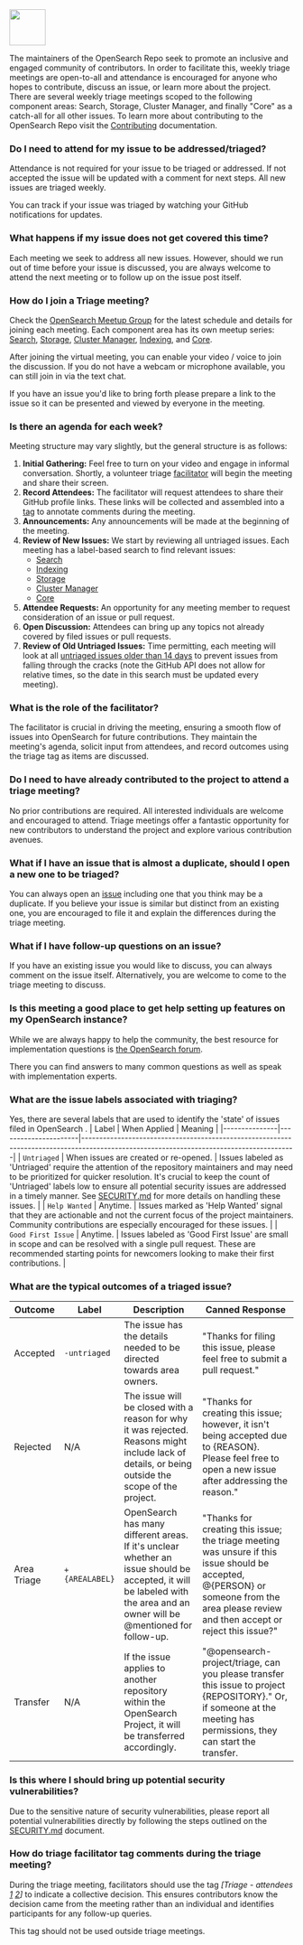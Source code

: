 <img src="https://opensearch.org/assets/img/opensearch-logo-themed.svg" height="64px">

The maintainers of the OpenSearch Repo seek to promote an inclusive and engaged community of contributors. In order to facilitate this, weekly triage meetings are open-to-all and attendance is encouraged for anyone who hopes to contribute, discuss an issue, or learn more about the project. There are several weekly triage meetings scoped to the following component areas: Search, Storage, Cluster Manager, and finally "Core" as a catch-all for all other issues. To learn more about contributing to the OpenSearch Repo visit the [Contributing](./CONTRIBUTING.md) documentation.

### Do I need to attend for my issue to be addressed/triaged?

Attendance is not required for your issue to be triaged or addressed.  If not accepted the issue will be updated with a comment for next steps.  All new issues are triaged weekly.

You can track if your issue was triaged by watching your GitHub notifications for updates.

### What happens if my issue does not get covered this time?

Each meeting we seek to address all new issues. However, should we run out of time before your issue is discussed, you are always welcome to attend the next meeting or to follow up on the issue post itself.

### How do I join a Triage meeting?

 Check the [OpenSearch Meetup Group](https://www.meetup.com/opensearch/) for the latest schedule and details for joining each meeting. Each component area has its own meetup series: [Search](https://www.meetup.com/opensearch/events/300929493/), [Storage](https://www.meetup.com/opensearch/events/299907409/), [Cluster Manager](https://www.meetup.com/opensearch/events/301082218/), [Indexing](https://www.meetup.com/opensearch/events/301734024/), and [Core](https://www.meetup.com/opensearch/events/301061009/).

After joining the virtual meeting, you can enable your video / voice to join the discussion.  If you do not have a webcam or microphone available, you can still join in via the text chat.

If you have an issue you'd like to bring forth please prepare a link to the issue so it can be presented and viewed by everyone in the meeting.

### Is there an agenda for each week?

Meeting structure may vary slightly, but the general structure is as follows:

1. **Initial Gathering:** Feel free to turn on your video and engage in informal conversation. Shortly, a volunteer triage [facilitator](#what-is-the-role-of-the-facilitator) will begin the meeting and share their screen.
2. **Record Attendees:** The facilitator will request attendees to share their GitHub profile links. These links will be collected and assembled into a [tag](#how-do-triage-facilitator-tag-comments-during-the-triage-meeting) to annotate comments during the meeting.
3. **Announcements:** Any announcements will be made at the beginning of the meeting.
4. **Review of New Issues:** We start by reviewing all untriaged issues. Each meeting has a label-based search to find relevant issues:
   - [Search](https://github.com/opensearch-project/OpenSearch/issues?q=is%3Aissue+is%3Aopen+label%3Auntriaged+label%3A%22Search%22%2C%22Search%3ARemote+Search%22%2C%22Search%3AResiliency%22%2C%22Search%3APerformance%22%2C%22Search%3ARelevance%22%2C%22Search%3AAggregations%22%2C%22Search%3AQuery+Capabilities%22%2C%22Search%3AQuery+Insights%22%2C%22Search%3ASearchable+Snapshots%22%2C%22Search%3AUser+Behavior+Insights%22)
   - [Indexing](https://github.com/opensearch-project/OpenSearch/issues?q=is%3Aissue+is%3Aopen+label%3Auntriaged+label%3A%22Indexing%3AReplication%22%2C%22Indexing%22%2C%22Indexing%3APerformance%22%2C%22Indexing+%26+Search%22%2C)
   - [Storage](https://github.com/opensearch-project/OpenSearch/issues?q=is%3Aissue+is%3Aopen+label%3Auntriaged+label%3AStorage%2C%22Storage%3AResiliency%22%2C%22Storage%3APerformance%22%2C%22Storage%3ASnapshots%22%2C%22Storage%3ARemote%22%2C%22Storage%3ADurability%22)
   - [Cluster Manager](https://github.com/opensearch-project/OpenSearch/issues?q=is%3Aissue+is%3Aopen+label%3Auntriaged+label%3A%22Cluster+Manager%22%2C%22ClusterManager%3ARemoteState%22%2C%22ShardManagement%3AResiliency%22%2C%22ShardManagement%3AInsights%22%2C%22ShardManagement%3ASizing%22%2C%22ShardManagement%3APerformance%22%2C%22ShardManagement%3APlacement%22%2C%22ShardManagement%3ARouting%22)
   - [Core](https://github.com/opensearch-project/OpenSearch/issues?q=is%3Aissue+is%3Aopen+label%3Auntriaged+-label%3A%22Search%22%2C%22Search%3ARemote+Search%22%2C%22Search%3AResiliency%22%2C%22Search%3APerformance%22%2C%22Search%3ARelevance%22%2C%22Search%3AAggregations%22%2C%22Search%3AQuery+Capabilities%22%2C%22Search%3AQuery+Insights%22%2C%22Search%3ASearchable+Snapshots%22%2C%22Search%3AUser+Behavior+Insights%22%2C%22Storage%22%2C%22Storage%3AResiliency%22%2C%22Storage%3APerformance%22%2C%22Storage%3ASnapshots%22%2C%22Storage%3ARemote%22%2C%22Storage%3ADurability%22%2C%22Cluster+Manager%22%2C%22ClusterManager%3ARemoteState%22%2C%22ShardManagement%3AResiliency%22%2C%22ShardManagement%3AInsights%22%2C%22ShardManagement%3ASizing%22%2C%22ShardManagement%3APerformance%22%2C%22ShardManagement%3APlacement%22%2C%22ShardManagement%3ARouting%22%2C%22Indexing%3AReplication%22%2C%22Indexing%22%2C%22Indexing%3APerformance%22%2C%22Indexing+%26+Search%22)
5. **Attendee Requests:** An opportunity for any meeting member to request consideration of an issue or pull request.
6. **Open Discussion:** Attendees can bring up any topics not already covered by filed issues or pull requests.
7. **Review of Old Untriaged Issues:** Time permitting, each meeting will look at all [untriaged issues older than 14 days](https://github.com/opensearch-project/OpenSearch/issues?q=is%3Aissue+is%3Aopen+label%3Auntriaged+created%3A%3C2024-05-20) to prevent issues from falling through the cracks (note the GitHub API does not allow for relative times, so the date in this search must be updated every meeting).

### What is the role of the facilitator?

The facilitator is crucial in driving the meeting, ensuring a smooth flow of issues into OpenSearch for future contributions. They maintain the meeting's agenda, solicit input from attendees, and record outcomes using the triage tag as items are discussed.

### Do I need to have already contributed to the project to attend a triage meeting?

No prior contributions are required. All interested individuals are welcome and encouraged to attend. Triage meetings offer a fantastic opportunity for new contributors to understand the project and explore various contribution avenues.

### What if I have an issue that is almost a duplicate, should I open a new one to be triaged?

You can always open an [issue](https://github.com/opensearch-project/OpenSearch/issues/new/choose) including one that you think may be a duplicate. If you believe your issue is similar but distinct from an existing one, you are encouraged to file it and explain the differences during the triage meeting.

### What if I have follow-up questions on an issue?

If you have an existing issue you would like to discuss, you can always comment on the issue itself. Alternatively, you are welcome to come to the triage meeting to discuss.

### Is this meeting a good place to get help setting up features on my OpenSearch instance?

While we are always happy to help the community, the best resource for implementation questions is [the OpenSearch forum](https://forum.opensearch.org/).

There you can find answers to many common questions as well as speak with implementation experts.

### What are the issue labels associated with triaging?

Yes, there are several labels that are used to identify the 'state' of issues filed in OpenSearch .
| Label         | When Applied         | Meaning                                                                                                                                 |
|---------------|----------------------|-----------------------------------------------------------------------------------------------------------------------------------------|
| `Untriaged` | When issues are created or re-opened. | Issues labeled as 'Untriaged' require the attention of the repository maintainers and may need to be prioritized for quicker resolution. It's crucial to keep the count of 'Untriaged' labels low to ensure all potential security issues are addressed in a timely manner. See [SECURITY.md](https://github.com/opensearch-project/OpenSearch/blob/main/SECURITY.md) for more details on handling these issues. |
| `Help Wanted` | Anytime. | Issues marked as 'Help Wanted' signal that they are actionable and not the current focus of the project maintainers. Community contributions are especially encouraged for these issues. |
| `Good First Issue` | Anytime. | Issues labeled as 'Good First Issue' are small in scope and can be resolved with a single pull request. These are recommended starting points for newcomers looking to make their first contributions. |

### What are the typical outcomes of a triaged issue?

| Outcome      | Label            | Description                                                                                                                                                                                      | Canned Response                                                                                                                                                           |
|--------------|------------------|--------------------------------------------------------------------------------------------------------------------------------------------------------------------------------------------------|---------------------------------------------------------------------------------------------------------------------------------------------------------------------------|
| Accepted     | `-untriaged`     | The issue has the details needed to be directed towards area owners.                                                                                                                            | "Thanks for filing this issue, please feel free to submit a pull request."                                                                                                 |
| Rejected     | N/A              | The issue will be closed with a reason for why it was rejected. Reasons might include lack of details, or being outside the scope of the project.                                               | "Thanks for creating this issue; however, it isn't being accepted due to {REASON}. Please feel free to open a new issue after addressing the reason."                                |
| Area Triage  | `+{AREALABEL}`  | OpenSearch has many different areas. If it's unclear whether an issue should be accepted, it will be labeled with the area and an owner will be @mentioned for follow-up.                        | "Thanks for creating this issue; the triage meeting was unsure if this issue should be accepted, @{PERSON} or someone from the area please review and then accept or reject this issue?" |
| Transfer     | N/A              | If the issue applies to another repository within the OpenSearch Project, it will be transferred accordingly.                                                                                    | "@opensearch-project/triage, can you please transfer this issue to project {REPOSITORY}." Or, if someone at the meeting has permissions, they can start the transfer.        |

### Is this where I should bring up potential security vulnerabilities?

Due to the sensitive nature of security vulnerabilities, please report all potential vulnerabilities directly by following the steps outlined on the [SECURITY.md](https://github.com/opensearch-project/OpenSearch/blob/main/SECURITY.md) document.

### How do triage facilitator tag comments during the triage meeting?

During the triage meeting, facilitators should use the tag _[Triage - attendees [1](#Profile_link) [2](#Profile_link)]_ to indicate a collective decision. This ensures contributors know the decision came from the meeting rather than an individual and identifies participants for any follow-up queries.

This tag should not be used outside triage meetings.
